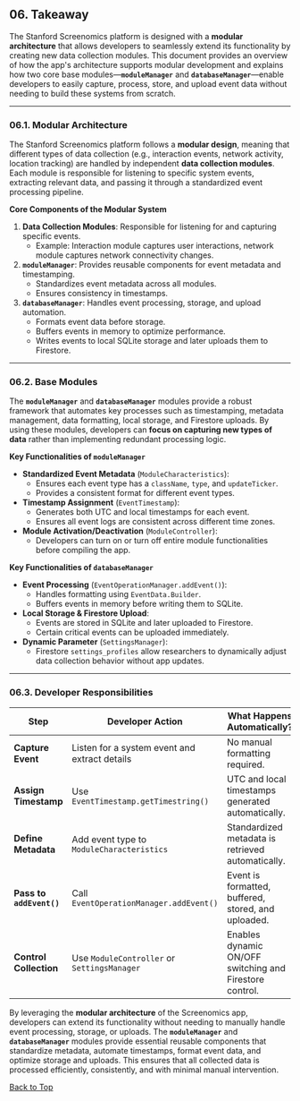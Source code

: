 ## 06. Takeaway

The Stanford Screenomics platform is designed with a **modular architecture** that allows developers to seamlessly extend its functionality by creating new data collection modules. This document provides an overview of how the app's architecture supports modular development and explains how two core base modules—**`moduleManager`** and **`databaseManager`**—enable developers to easily capture, process, store, and upload event data without needing to build these systems from scratch.

---

### 06.1. Modular Architecture

The Stanford Screenomics platform follows a **modular design**, meaning that different types of data collection (e.g., interaction events, network activity, location tracking) are handled by independent **data collection modules**. Each module is responsible for listening to specific system events, extracting relevant data, and passing it through a standardized event processing pipeline.

**Core Components of the Modular System**
1. **Data Collection Modules**: Responsible for listening for and capturing specific events.
    - Example: Interaction module captures user interactions, network module captures network connectivity changes.
2. **`moduleManager`**: Provides reusable components for event metadata and timestamping.
    - Standardizes event metadata across all modules.
    - Ensures consistency in timestamps.
3. **`databaseManager`**: Handles event processing, storage, and upload automation.
    - Formats event data before storage.
    - Buffers events in memory to optimize performance.
    - Writes events to local SQLite storage and later uploads them to Firestore.

---

### 06.2. Base Modules

The **`moduleManager`** and **`databaseManager`** modules provide a robust framework that automates key processes such as timestamping, metadata management, data formatting, local storage, and Firestore uploads. By using these modules, developers can **focus on capturing new types of data** rather than implementing redundant processing logic.

**Key Functionalities of `moduleManager`**
- **Standardized Event Metadata** (`ModuleCharacteristics`):
    - Ensures each event type has a `className`, `type`, and `updateTicker`.
    - Provides a consistent format for different event types.
- **Timestamp Assignment** (`EventTimestamp`):
    - Generates both UTC and local timestamps for each event.
    - Ensures all event logs are consistent across different time zones.
- **Module Activation/Deactivation** (`ModuleController`):
    - Developers can turn on or turn off entire module functionalities before compiling the app.

**Key Functionalities of `databaseManager`**
- **Event Processing** (`EventOperationManager.addEvent()`):
    - Handles formatting using `EventData.Builder`.
    - Buffers events in memory before writing them to SQLite.
- **Local Storage & Firestore Upload**:
    - Events are stored in SQLite and later uploaded to Firestore.
    - Certain critical events can be uploaded immediately.
- **Dynamic Parameter** (`SettingsManager`):
    - Firestore `settings_profiles` allow researchers to dynamically adjust data collection behavior without app updates.

---

### 06.3. Developer Responsibilities
| **Step** | **Developer Action** | **What Happens Automatically?** |
|---|---|---|
| **Capture Event** | Listen for a system event and extract details | No manual formatting required. |
| **Assign Timestamp** | Use `EventTimestamp.getTimestring()` | UTC and local timestamps generated automatically. |
| **Define Metadata** | Add event type to `ModuleCharacteristics` | Standardized metadata is retrieved automatically. |
| **Pass to `addEvent()`** | Call `EventOperationManager.addEvent()` | Event is formatted, buffered, stored, and uploaded. |
| **Control Collection** | Use `ModuleController` or `SettingsManager` | Enables dynamic ON/OFF switching and Firestore control. |

By leveraging the **modular architecture** of the Screenomics app, developers can extend its functionality without needing to manually handle event processing, storage, or uploads. The **`moduleManager`** and **`databaseManager`** modules provide essential reusable components that standardize metadata, automate timestamps, format event data, and optimize storage and uploads. This ensures that all collected data is processed efficiently, consistently, and with minimal manual intervention.


[Back to Top](#top)

